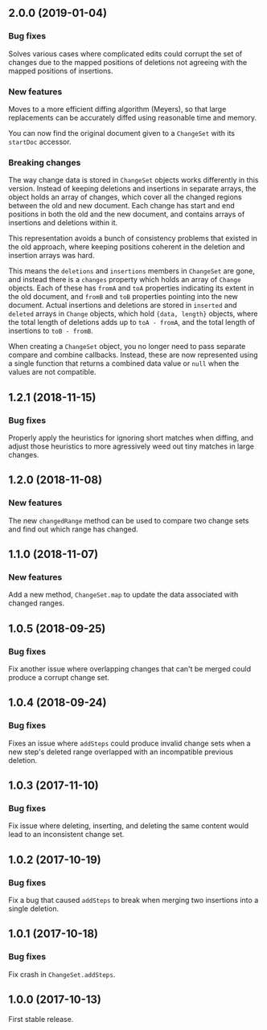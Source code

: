 ## 2.0.0 (2019-01-04)

### Bug fixes

Solves various cases where complicated edits could corrupt the set of changes due to the mapped positions of deletions not agreeing with the mapped positions of insertions.

### New features

Moves to a more efficient diffing algorithm (Meyers), so that large replacements can be accurately diffed using reasonable time and memory.

You can now find the original document given to a `ChangeSet` with its `startDoc` accessor.

### Breaking changes

The way change data is stored in `ChangeSet` objects works differently in this version. Instead of keeping deletions and insertions in separate arrays, the object holds an array of changes, which cover all the changed regions between the old and new document. Each change has start and end positions in both the old and the new document, and contains arrays of insertions and deletions within it.

This representation avoids a bunch of consistency problems that existed in the old approach, where keeping positions coherent in the deletion and insertion arrays was hard.

This means the `deletions` and `insertions` members in `ChangeSet` are gone, and instead there is a `changes` property which holds an array of `Change` objects. Each of these has `fromA` and `toA` properties indicating its extent in the old document, and `fromB` and `toB` properties pointing into the new document. Actual insertions and deletions are stored in `inserted` and `deleted` arrays in `Change` objects, which hold `{data, length}` objects, where the total length of deletions adds up to `toA - fromA`, and the total length of insertions to `toB - fromB`.

When creating a `ChangeSet` object, you no longer need to pass separate compare and combine callbacks. Instead, these are now represented using a single function that returns a combined data value or `null` when the values are not compatible.

## 1.2.1 (2018-11-15)

### Bug fixes

Properly apply the heuristics for ignoring short matches when diffing, and adjust those heuristics to more agressively weed out tiny matches in large changes.

## 1.2.0 (2018-11-08)

### New features

The new `changedRange` method can be used to compare two change sets and find out which range has changed.

## 1.1.0 (2018-11-07)

### New features

Add a new method, `ChangeSet.map` to update the data associated with changed ranges.

## 1.0.5 (2018-09-25)

### Bug fixes

Fix another issue where overlapping changes that can't be merged could produce a corrupt change set.

## 1.0.4 (2018-09-24)

### Bug fixes

Fixes an issue where `addSteps` could produce invalid change sets when a new step's deleted range overlapped with an incompatible previous deletion.

## 1.0.3 (2017-11-10)

### Bug fixes

Fix issue where deleting, inserting, and deleting the same content would lead to an inconsistent change set.

## 1.0.2 (2017-10-19)

### Bug fixes

Fix a bug that caused `addSteps` to break when merging two insertions into a single deletion.

## 1.0.1 (2017-10-18)

### Bug fixes

Fix crash in `ChangeSet.addSteps`.

## 1.0.0 (2017-10-13)

First stable release.
